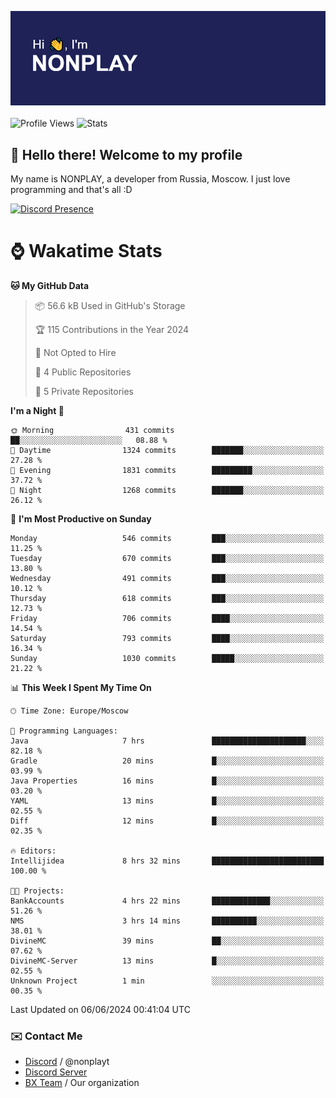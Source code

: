 ![Discord Presence](./header.png)
<br></br>
![Profile Views](https://komarev.com/ghpvc/?username=NONPLAYT&color=blue&style=for-the-badge)
![Stats](https://img.shields.io/badge/0%25-OPTIMIZED-orange?style=for-the-badge)


## :wave: Hello there! Welcome to my profile

My name is NONPLAY, a developer from Russia, Moscow. I just love programming and that's all :D

[![Discord Presence](https://lanyard.cnrad.dev/api/597087584090587177?showDisplayName=true)](https://discord.com/users/597087584090587177) 

# ⌚ Wakatime Stats

<!--START_SECTION:waka-->
**🐱 My GitHub Data** 

> 📦 56.6 kB Used in GitHub's Storage 
 > 
> 🏆 115 Contributions in the Year 2024
 > 
> 🚫 Not Opted to Hire
 > 
> 📜 4 Public Repositories 
 > 
> 🔑 5 Private Repositories 
 > 
**I'm a Night 🦉** 

```text
🌞 Morning                431 commits         ██░░░░░░░░░░░░░░░░░░░░░░░   08.88 % 
🌆 Daytime                1324 commits        ███████░░░░░░░░░░░░░░░░░░   27.28 % 
🌃 Evening                1831 commits        █████████░░░░░░░░░░░░░░░░   37.72 % 
🌙 Night                  1268 commits        ███████░░░░░░░░░░░░░░░░░░   26.12 % 
```
📅 **I'm Most Productive on Sunday** 

```text
Monday                   546 commits         ███░░░░░░░░░░░░░░░░░░░░░░   11.25 % 
Tuesday                  670 commits         ███░░░░░░░░░░░░░░░░░░░░░░   13.80 % 
Wednesday                491 commits         ███░░░░░░░░░░░░░░░░░░░░░░   10.12 % 
Thursday                 618 commits         ███░░░░░░░░░░░░░░░░░░░░░░   12.73 % 
Friday                   706 commits         ████░░░░░░░░░░░░░░░░░░░░░   14.54 % 
Saturday                 793 commits         ████░░░░░░░░░░░░░░░░░░░░░   16.34 % 
Sunday                   1030 commits        █████░░░░░░░░░░░░░░░░░░░░   21.22 % 
```


📊 **This Week I Spent My Time On** 

```text
🕑︎ Time Zone: Europe/Moscow

💬 Programming Languages: 
Java                     7 hrs               █████████████████████░░░░   82.18 % 
Gradle                   20 mins             █░░░░░░░░░░░░░░░░░░░░░░░░   03.99 % 
Java Properties          16 mins             █░░░░░░░░░░░░░░░░░░░░░░░░   03.20 % 
YAML                     13 mins             █░░░░░░░░░░░░░░░░░░░░░░░░   02.55 % 
Diff                     12 mins             █░░░░░░░░░░░░░░░░░░░░░░░░   02.35 % 

🔥 Editors: 
Intellijidea             8 hrs 32 mins       █████████████████████████   100.00 % 

🐱‍💻 Projects: 
BankAccounts             4 hrs 22 mins       █████████████░░░░░░░░░░░░   51.26 % 
NMS                      3 hrs 14 mins       ██████████░░░░░░░░░░░░░░░   38.01 % 
DivineMC                 39 mins             ██░░░░░░░░░░░░░░░░░░░░░░░   07.62 % 
DivineMC-Server          13 mins             █░░░░░░░░░░░░░░░░░░░░░░░░   02.55 % 
Unknown Project          1 min               ░░░░░░░░░░░░░░░░░░░░░░░░░   00.35 % 
```


 Last Updated on 06/06/2024 00:41:04 UTC
<!--END_SECTION:waka-->

### ✉️ Contact Me

- [Discord](https://discord.com/users/597087584090587177) / @nonplayt
- [Discord Server](https://discord.gg/p7cxhw7E2M)
- [BX Team](https://github.com/BX-Team) / Our organization
